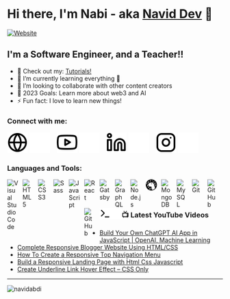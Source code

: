 # Hi there, I'm Nabi - aka [Navid Dev][youtube] 👋 

<!-- [![YouTube Channel Subscribers](https://img.shields.io/youtube/channel/subscribers/UCxd6yE9578AmHr1DIRAnJdA?logo=youtube&logoColor=red&style=for-the-badge)][youtube] -->
[![Website](https://img.shields.io/website?label=webkima.com&style=for-the-badge&url=https%3A%2F%2Fwebkima.com)](https://webkima.com)

## I'm a Software Engineer, and a Teacher!!

- 🔭 Check out my: [Tutorials!][youtube]
- 🌱 I’m currently learning everything 🤣
- 👯 I’m looking to collaborate with other content creators
- 🥅 2023 Goals: Learn more about web3 and AI
- ⚡ Fun fact: I love to learn new things!

### Connect with me:

[![website](./img/globe-light.svg)](https://webkima.com#gh-light-mode-only)
[![website](./img/globe-dark.svg)](https://webkima.com#gh-dark-mode-only)
&nbsp;&nbsp;
[![website](./img/youtube-light.svg)](https://youtube.com/naviddev#gh-light-mode-only)
[![website](./img/youtube-dark.svg)](https://youtube.com/naviddev#gh-dark-mode-only)
&nbsp;&nbsp;
[![website](./img/linkedin-light.svg)](https://linkedin.com/in/nabiabdi#gh-light-mode-only)
[![website](./img/linkedin-dark.svg)](https://linkedin.com/in/nabiabdi#gh-dark-mode-only)
&nbsp;&nbsp;
[![website](./img/instagram-light.svg)](https://instagram.com/nabiabdii#gh-light-mode-only)
[![website](./img/instagram-dark.svg)](https://instagram.com/nabiabdii#gh-dark-mode-only)

### Languages and Tools:

<img align="left" alt="Visual Studio Code" width="26px" src="https://cdn.jsdelivr.net/gh/devicons/devicon/icons/vscode/vscode-original.svg" style="padding-right:10px;" />
<img align="left" alt="HTML5" width="26px" src="https://cdn.jsdelivr.net/gh/devicons/devicon/icons/html5/html5-original.svg" style="padding-right:10px;" />
<img align="left" alt="CSS3" width="26px" src="https://cdn.jsdelivr.net/gh/devicons/devicon/icons/css3/css3-original.svg" style="padding-right:10px;" />
<img align="left" alt="Sass" width="26px" src="https://cdn.jsdelivr.net/gh/devicons/devicon/icons/sass/sass-original.svg" style="padding-right:10px;" />
<img align="left" alt="JavaScript" width="26px" src="https://cdn.jsdelivr.net/gh/devicons/devicon/icons/javascript/javascript-original.svg" style="padding-right:10px;" />
<img align="left" alt="React" width="26px" src="https://cdn.jsdelivr.net/gh/devicons/devicon/icons/react/react-original.svg" style="padding-right:10px;" />
<img align="left" alt="Gatsby" width="26px" src="https://cdn.jsdelivr.net/gh/devicons/devicon/icons/gatsby/gatsby-original.svg" style="padding-right:10px;" />
<img align="left" alt="GraphQL" width="26px" src="https://cdn.jsdelivr.net/gh/devicons/devicon/icons/graphql/graphql-plain.svg" style="padding-right:10px;" />
<img align="left" alt="Node.js" width="26px" src="https://cdn.jsdelivr.net/gh/devicons/devicon/icons/nodejs/nodejs-original.svg" style="padding-right:10px;" />
<img align="left" alt="Deno" width="26px" src="./img/deno-light.svg" style="padding-right:10px;" />
<img align="left" alt="MongoDB" width="26px" src="https://cdn.jsdelivr.net/gh/devicons/devicon/icons/mongodb/mongodb-original.svg" style="padding-right:10px;" />
<img align="left" alt="MySQL" width="26px" src="https://cdn.jsdelivr.net/gh/devicons/devicon/icons/mysql/mysql-original.svg" style="padding-right:10px;" />
<img align="left" alt="Git" width="26px" src="https://cdn.jsdelivr.net/gh/devicons/devicon/icons/git/git-original.svg" style="padding-right:10px;" />

[<img align="left" alt="GitHub" width="26px" src="https://user-images.githubusercontent.com/3369400/139447912-e0f43f33-6d9f-45f8-be46-2df5bbc91289.png" style="padding-right:10px;" />](https://www.youtube.com/playlist?list=PLkwxH9e_vrAJ0WbEsFA9W3I1W-g_BTsbt#gh-dark-mode-only)
[<img align="left" alt="GitHub" width="26px" src="https://user-images.githubusercontent.com/3369400/139448065-39a229ba-4b06-434b-bc67-616e2ed80c8f.png" style="padding-right:10px;" />](https://www.youtube.com/playlist?list=PLkwxH9e_vrAJ0WbEsFA9W3I1W-g_BTsbt#gh-light-mode-only)
[<img align="left" alt="Terminal" width="26px" src="./img/terminal-light.svg" />](https://www.youtube.com/playlist?list=PLkwxH9e_vrAJ0WbEsFA9W3I1W-g_BTsbt#gh-light-mode-only)
[<img align="left" alt="Terminal" width="26px" src="./img/terminal-dark.svg" />](https://www.youtube.com/playlist?list=PLkwxH9e_vrAJ0WbEsFA9W3I1W-g_BTsbt#gh-dark-mode-only)

<br />
<br />

---

### 📺 Latest YouTube Videos
<!-- YOUTUBE:START -->
- [Build Your Own ChatGPT AI App in JavaScript | OpenAI, Machine Learning](https://www.youtube.com/watch?v=TjLhj38gQ0M)
- [Complete Responsive Blogger Website Using HTML/CSS](https://www.youtube.com/watch?v=cOBFdO2z5d0)
- [How To Create a Responsive Top Navigation Menu](https://www.youtube.com/watch?v=EBwpEVudjSk)
- [Build a Responsive Landing Page with Html Css Javascript](https://www.youtube.com/watch?v=MjIh9NqG1fU)
- [Create Underline Link Hover Effect – CSS Only](https://www.youtube.com/watch?v=aGJQiPppuig)
<!-- YOUTUBE:END -->
---

<p align="left"> <img src="https://komarev.com/ghpvc/?username=navidabdi&label=Profile%20views&color=0e75b6&style=flat" alt="navidabdi" /> </p>

[website]: https://webkima.com
[course]: https://www.youtube.com/NavidDev
[youtube]: https://www.youtube.com/NavidDev
[instagram]: https://instagram.com/nabiabdii
[linkedin]: https://linkedin.com/in/nabiabdi
